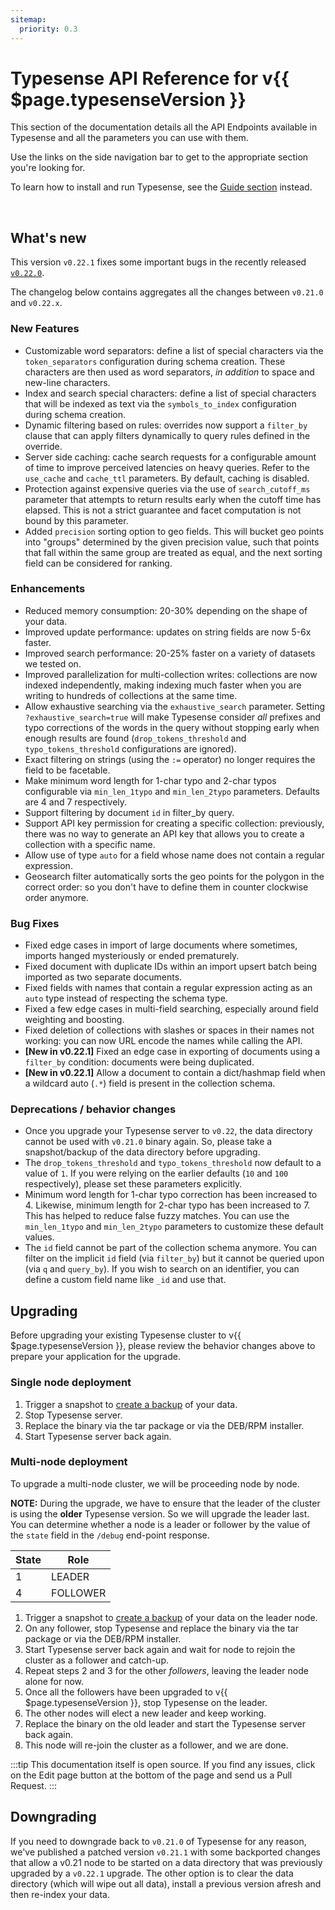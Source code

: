```yaml
---
sitemap:
  priority: 0.3
---
```


# Typesense API Reference for v{{ $page.typesenseVersion }}

This section of the documentation details all the API Endpoints available in Typesense and all the parameters you can use with them.

Use the links on the side navigation bar to get to the appropriate section you're looking for.

To learn how to install and run Typesense, see the [Guide section](/guide/README.md) instead.

<br/>

## What's new

This version `v0.22.1` fixes some important bugs in the recently released [`v0.22.0`](../../0.22.0/).

The changelog below contains aggregates all the changes between `v0.21.0` and `v0.22.x`.

### New Features

- Customizable word separators: define a list of special characters via the `token_separators` configuration 
  during schema creation. These characters are then used as word separators, _in addition_ to space and new-line characters.
- Index and search special characters: define a list of special characters that will be indexed as text via the 
  `symbols_to_index` configuration during schema creation.
- Dynamic filtering based on rules: overrides now support a `filter_by` clause that can apply filters dynamically to query rules defined in the override.
- Server side caching: cache search requests for a configurable amount of time to improve perceived latencies on heavy queries. Refer to the `use_cache` and `cache_ttl` parameters. By default, caching is disabled.
- Protection against expensive queries via the use of `search_cutoff_ms` parameter that attempts to return results early when the cutoff time has elapsed. This is not a strict guarantee and facet computation is not bound by this parameter.
- Added `precision` sorting option to geo fields. This will bucket geo points into "groups" determined by the given precision value, such that points that fall within the same group are treated as equal, and the next sorting field can be considered for ranking.

### Enhancements

- Reduced memory consumption: 20-30% depending on the shape of your data.
- Improved update performance: updates on string fields are now 5-6x faster.
- Improved search performance: 20-25% faster on a variety of datasets we tested on. 
- Improved parallelization for multi-collection writes: collections are now indexed independently, making indexing much faster when you are writing to hundreds of collections at the same time.
- Allow exhaustive searching via the `exhaustive_search` parameter. Setting `?exhaustive_search=true` will make Typesense consider _all_ prefixes and typo corrections of the words in the query without stopping early when enough results are found (`drop_tokens_threshold` and `typo_tokens_threshold` configurations are ignored).
- Exact filtering on strings (using the `:=` operator) no longer requires the field to be facetable.
- Make minimum word length for 1-char typo and 2-char typos configurable via `min_len_1typo` and `min_len_2typo` parameters. Defaults are 4 and 7 respectively.
- Support filtering by document `id` in filter_by query.
- Support API key permission for creating a specific collection: previously, there was no way to generate an API key that allows you to create a collection with a specific name.
- Allow use of type `auto` for a field whose name does not contain a regular expression.
- Geosearch filter automatically sorts the geo points for the polygon in the correct order: so you don't have to define them in counter clockwise order anymore.

### Bug Fixes

- Fixed edge cases in import of large documents where sometimes, imports hanged mysteriously or ended prematurely.
- Fixed document with duplicate IDs within an import upsert batch being imported as two separate documents.
- Fixed fields with names that contain a regular expression acting as an `auto` type instead of respecting the schema type.
- Fixed a few edge cases in multi-field searching, especially around field weighting and boosting.
- Fixed deletion of collections with slashes or spaces in their names not working: you can now URL encode the names while calling the API.
- **[New in v0.22.1]** Fixed an edge case in exporting of documents using a `filter_by` condition: documents were being duplicated.
- **[New in v0.22.1]** Allow a document to contain a dict/hashmap field when a wildcard auto (`.*`) field is present in the collection schema.

### Deprecations / behavior changes

- Once you upgrade your Typesense server to `v0.22`, the data directory cannot be used with
  `v0.21.0` binary again. So, please take a snapshot/backup of the data directory before upgrading. 
- The `drop_tokens_threshold` and `typo_tokens_threshold` now default to a value of `1`. 
  If you were relying on the earlier defaults (`10` and `100` respectively), please set these parameters explicitly.
- Minimum word length for 1-char typo correction has been increased to 4. 
  Likewise, minimum length for 2-char typo has been increased to 7. This has helped to reduce false fuzzy matches.
  You can use the `min_len_1typo` and `min_len_2typo` parameters to customize these default values.
- The `id` field cannot be part of the collection schema anymore. You can filter on the implicit `id` field (via `filter_by`) 
  but it cannot be queried upon (via `q` and `query_by`). If you wish to search on an identifier, you can define a 
  custom field name like `_id` and use that.

## Upgrading

Before upgrading your existing Typesense cluster to v{{ $page.typesenseVersion }}, please review the behavior 
changes above to prepare your application for the upgrade.

### Single node deployment

1. Trigger a snapshot to [create a backup](cluster-operations.md#create-snapshot-for-backups) of your data.
2. Stop Typesense server.
3. Replace the binary via the tar package or via the DEB/RPM installer. 
4. Start Typesense server back again.

### Multi-node deployment

To upgrade a multi-node cluster, we will be proceeding node by node. 

**NOTE:** During the upgrade, we have to ensure that the leader of the cluster is using the **older** Typesense version. 
So we will upgrade the leader last. You can determine whether a node is a leader or follower by the value of the `state` 
field in the `/debug` end-point response.

| State | Role     |
|-------|----------|
| 1     | LEADER   |
| 4     | FOLLOWER |

1. Trigger a snapshot to [create a backup](cluster-operations.md#create-snapshot-for-backups) of your data 
   on the leader node.
2. On any follower, stop Typesense and replace the binary via the tar package or via the DEB/RPM installer.
3. Start Typesense server back again and wait for node to rejoin the cluster as a follower and catch-up. 
4. Repeat steps 2 and 3 for the other _followers_, leaving the leader node alone for now.
5. Once all the followers have been upgraded to v{{ $page.typesenseVersion }}, stop Typesense on the leader.
6. The other nodes will elect a new leader and keep working. 
7. Replace the binary on the old leader and start the Typesense server back again. 
8. This node will re-join the cluster as a follower, and we are done.

:::tip
This documentation itself is open source. If you find any issues, click on the Edit page button at the bottom of the page and send us a Pull Request.
:::

## Downgrading

If you need to downgrade back to `v0.21.0` of Typesense for any reason, we've published a patched version `v0.21.1` with some backported changes that allow a v0.21 node to be started on a data directory that was previously upgraded by a `v0.22.1` upgrade. The other option is to clear the data directory (which will wipe out all data), install a previous version afresh and then re-index your data.

<RedirectOldLinks />
